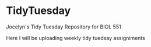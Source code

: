 # TidyTuesday
Jocelyn's Tidy Tuesday Repository for BIOL 551

Here I will be uploading weekly tidy tuedsay assigniments
